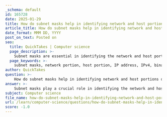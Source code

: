 ```yaml
---
_schema: default
id: 165728
date: 2025-01-29
title: How do subnet masks help in identifying network and host portions of an IP address?
article_title: How do subnet masks help in identifying network and host portions of an IP address?
date_format: MMM DD, YYYY
post_on_text: Posted on
seo:
  title: QuickTakes | Computer science
  page_description: >-
    Subnet masks are essential in identifying the network and host portions of an IP address in IPv4, facilitating network segmentation, efficient IP address management, and better routing decisions.
  page_keywords: >-
    subnet masks, network portion, host portion, IP address, IPv4, binary operation, network segmentation, efficient IP management, routing, network design
author: QuickTakes
question: >-
    How do subnet masks help in identifying network and host portions of an IP address?
answer: >-
    Subnet masks play a crucial role in identifying the network and host portions of an IP address. An IPv4 address is a 32-bit number, typically represented in decimal format as four octets (e.g., 192.168.1.1). The subnet mask is also a 32-bit number that works in conjunction with the IP address to determine which part of the address refers to the network and which part refers to the host.\n\n### How Subnet Masks Work\n\n1. **Structure of Subnet Masks**: A subnet mask consists of a series of contiguous 1s followed by a series of 0s. The 1s represent the network portion, while the 0s represent the host portion. For example, a subnet mask of 255.255.255.0 (or /24 in CIDR notation) has the first 24 bits set to 1, indicating that the first three octets (192.168.1) are the network portion, and the last octet (0) is the host portion.\n\n2. **Bitwise AND Operation**: To determine the network address from an IP address, a bitwise AND operation is performed between the IP address and the subnet mask. This operation effectively zeroes out the host portion of the IP address, leaving only the network portion. For example:\n   - IP Address: 192.168.1.10\n   - Subnet Mask: 255.255.255.0\n   - Network Address Calculation:\n     - IP Address in binary: 11000000.10101000.00000001.00001010\n     - Subnet Mask in binary: 11111111.11111111.11111111.00000000\n     - Result (Network Address): 11000000.10101000.00000001.00000000 (which is 192.168.1.0)\n\n3. **Identification of Network and Host Portions**:\n   - **Network Portion**: The part of the IP address that identifies the specific network. In the example above, 192.168.1 is the network portion.\n   - **Host Portion**: The part of the IP address that identifies a specific device within that network. In the example, the host portion is 10.\n\n### Importance of Subnet Masks\n\n- **Network Segmentation**: Subnet masks allow for the segmentation of larger networks into smaller, manageable sub-networks (subnets). This enhances performance and security by limiting broadcast domains.\n- **Efficient IP Address Management**: By using subnet masks, network administrators can allocate IP addresses more efficiently, ensuring that each subnet has the appropriate number of host addresses.\n- **Facilitating Routing**: Subnet masks help routers determine the best path for data packets by identifying the network portion of an IP address, allowing for more efficient routing decisions.\n\n### Conclusion\n\nIn summary, subnet masks are essential for distinguishing between the network and host portions of an IP address. They enable effective network design, management, and segmentation, which are critical for maintaining efficient and secure network operations. Understanding how subnet masks function is foundational for anyone working with IPv4 addressing.
subject: Computer science
file_name: how-do-subnet-masks-help-in-identifying-network-and-host-portions-of-an-ip-address.md
url: /learn/computer-science/questions/how-do-subnet-masks-help-in-identifying-network-and-host-portions-of-an-ip-address
score: -1.0
---
```


&nbsp;